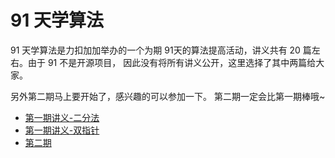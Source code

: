   # 91 天学算法

  91 天学算法是力扣加加举办的一个为期 91天的算法提高活动，讲义共有 20 篇左右。由于 91 不是开源项目， 因此没有将所有讲义公开，这里选择了其中两篇给大家。

  另外第二期马上要开始了，感兴趣的可以参加一下。 第二期一定会比第一期棒哦~
  
  -  [第一期讲义-二分法](.binary-search.md)
  -  [第一期讲义-双指针](./two-pointers.md)
  -  [第二期](.season2.md)